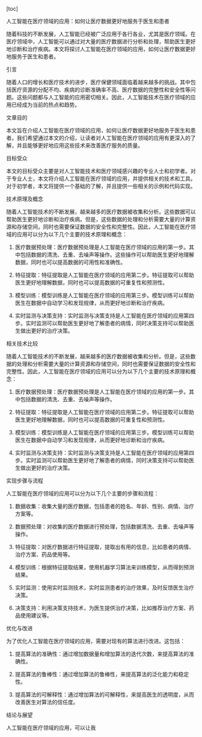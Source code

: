 
[toc]                    
                
                
人工智能在医疗领域的应用：如何让医疗数据更好地服务于医生和患者

随着科技的不断发展，人工智能已经被广泛应用于各行各业，尤其是医疗领域。在医疗领域中，人工智能可以通过对大量的医疗数据进行分析和处理，帮助医生更好地诊断和治疗疾病。本文将探讨人工智能在医疗领域的应用，如何让医疗数据更好地服务于医生和患者。

引言

随着人口的增长和医疗技术的进步，医疗保健领域面临着越来越多的挑战。其中包括医疗资源的分配不均、疾病的诊断准确率不高、医疗数据的完整性和安全性等问题。这些问题都与人工智能的应用密切相关。因此，人工智能技术在医疗领域的应用已经成为当前的热点和趋势。

文章目的

本文旨在介绍人工智能在医疗领域的应用，如何让医疗数据更好地服务于医生和患者。我们希望通过本文的介绍，让读者对人工智能在医疗领域的应用有更深入的了解，并且能够更好地应用这些技术来改善医疗服务的质量。

目标受众

本文的目标受众主要是对人工智能技术和医疗领域感兴趣的专业人士和初学者。对于专业人士，本文将介绍人工智能在医疗领域的应用，并提供相关的技术和工具。对于初学者，本文将提供一个基础的了解，并且提供一些相关的示例和代码实现。

技术原理及概念

随着人工智能技术的不断发展，越来越多的医疗数据被收集和分析。这些数据可以帮助医生更好地诊断和治疗疾病。但是，这些数据的处理和分析需要大量的计算资源和存储空间，同时也需要保证数据的安全性和完整性。因此，人工智能在医疗领域的应用可以分为以下几个主要的技术原理和概念：

1. 医疗数据预处理：医疗数据预处理是人工智能在医疗领域的应用的第一步。其中包括数据的清洗、去重、去噪声等操作。这些操作可以帮助医生更好地理解数据，同时也可以提高数据的可用性和准确性。

2. 特征提取：特征提取是人工智能在医疗领域的应用第二步。特征提取可以帮助医生更好地理解数据，同时也可以提高数据的可重复性和预测性。

3. 模型训练：模型训练是人工智能在医疗领域的应用第三步。模型训练可以帮助医生在数据中自动学习和发现规律，从而更好地诊断和治疗疾病。

4. 实时监测与决策支持：实时监测与决策支持是人工智能在医疗领域的应用第四步。实时监测可以帮助医生更好地了解患者的病情，同时决策支持可以帮助医生做出更好的治疗决策。

相关技术比较

随着人工智能技术的不断发展，越来越多的医疗数据被收集和分析。但是，这些数据的处理和分析需要大量的计算资源和存储空间，同时也需要保证数据的安全性和完整性。因此，人工智能在医疗领域的应用可以分为以下几个主要的技术原理和概念：

1. 医疗数据预处理：医疗数据预处理是人工智能在医疗领域的应用的第一步。其中包括数据的清洗、去重、去噪声等操作。

2. 特征提取：特征提取是人工智能在医疗领域的应用第二步。特征提取可以帮助医生更好地理解数据，同时也可以提高数据的可重复性和预测性。

3. 模型训练：模型训练是人工智能在医疗领域的应用第三步。模型训练可以帮助医生在数据中自动学习和发现规律，从而更好地诊断和治疗疾病。

4. 实时监测与决策支持：实时监测与决策支持是人工智能在医疗领域的应用第四步。实时监测可以帮助医生更好地了解患者的病情，同时决策支持可以帮助医生做出更好的治疗决策。

实现步骤与流程

人工智能在医疗领域的应用可以分为以下几个主要的步骤和流程：

1. 数据收集：收集大量的医疗数据，包括患者的姓名、年龄、性别、病情、治疗方案等。

2. 数据预处理：对收集的医疗数据进行预处理，包括数据清洗、去重、去噪声等操作。

3. 特征提取：对医疗数据进行特征提取，提取出有用的信息，比如患者的病情、治疗方案、药品使用等。

4. 模型训练：根据特征提取结果，使用机器学习算法来训练模型，从而得到预测结果。

5. 实时监测：使用实时监测技术，实时监测患者的治疗效果，及时反馈医生治疗决策。

6. 决策支持：利用决策支持技术，为医生提供治疗决策，比如推荐治疗方案、药品使用建议等。

优化与改进

为了优化人工智能在医疗领域的应用，需要对现有的算法进行改进。这包括：

1. 提高算法的准确性：通过增加数据量和增加算法的迭代次数，来提高算法的准确性。

2. 提高算法的鲁棒性：通过增加算法的鲁棒性，来提高算法的泛化能力和稳定性。

3. 提高算法的可解释性：通过增加算法的可解释性，来提高医生的透明度，从而改善医生对算法的信任度。

结论与展望

人工智能在医疗领域的应用，可以让我

